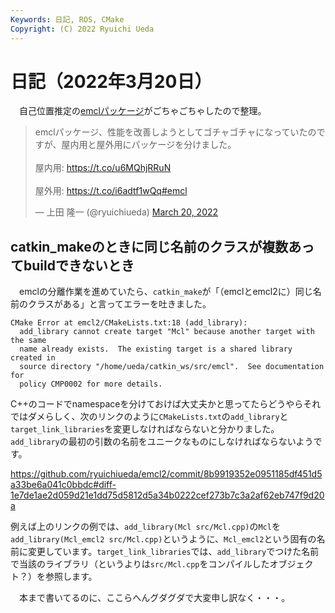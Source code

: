 ```yaml
---
Keywords: 日記, ROS, CMake
Copyright: (C) 2022 Ryuichi Ueda
---
```


# 日記（2022年3月20日）

　自己位置推定の[emclパッケージ](https://github.com/ryuichiueda/emcl)がごちゃごちゃしたので整理。

<blockquote class="twitter-tweet" data-partner="tweetdeck"><p lang="ja" dir="ltr">emclパッケージ、性能を改善しようとしてゴチャゴチャになっていたのですが、屋内用と屋外用にパッケージを分けました。<br><br>屋内用: <a href="https://t.co/u6MQhjRRuN">https://t.co/u6MQhjRRuN</a><br><br>屋外用: <a href="https://t.co/i6adtf1wQq">https://t.co/i6adtf1wQq</a><a href="https://twitter.com/hashtag/emcl?src=hash&amp;ref_src=twsrc%5Etfw">#emcl</a></p>&mdash; 上田 隆一 (@ryuichiueda) <a href="https://twitter.com/ryuichiueda/status/1505416920396275716?ref_src=twsrc%5Etfw">March 20, 2022</a></blockquote>
<script async src="https://platform.twitter.com/widgets.js" charset="utf-8"></script>


## catkin_makeのときに同じ名前のクラスが複数あってbuildできないとき

　emclの分離作業を進めていたら、`catkin_make`が「（emclとemcl2に）同じ名前のクラスがある」と言ってエラーを吐きました。

```
CMake Error at emcl2/CMakeLists.txt:18 (add_library):
  add_library cannot create target "Mcl" because another target with the same
  name already exists.  The existing target is a shared library created in
  source directory "/home/ueda/catkin_ws/src/emcl".  See documentation for
  policy CMP0002 for more details.
```

C++のコードでnamespaceを分けておけば大丈夫かと思ってたらどうやらそれではダメらしく、次のリンクのように`CMakeLists.txt`の`add_library`と`target_link_libraries`を変更しなければならないと分かりました。`add_library`の最初の引数の名前をユニークなものにしなければならないようです。

https://github.com/ryuichiueda/emcl2/commit/8b9919352e0951185df451d5a33be6a041c0bbdc#diff-1e7de1ae2d059d21e1dd75d5812d5a34b0222cef273b7c3a2af62eb747f9d20a

例えば上のリンクの例では、`add_library(Mcl src/Mcl.cpp)`の`Mcl`を`add_library(Mcl_emcl2 src/Mcl.cpp)`というように、`Mcl_emcl2`という固有の名前に変更しています。`target_link_libraries`では、`add_library`でつけた名前で当該のライブラリ（というよりは`src/Mcl.cpp`をコンパイルしたオブジェクト？）を参照します。


　本まで書いてるのに、ここらへんグダグダで大変申し訳なく・・・。
